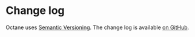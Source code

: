 # Change log

Octane uses [Semantic Versioning][]. The change log is available [on GitHub][].

[Semantic Versioning]: http://semver.org/spec/v2.0.0.html
[on GitHub]: https://github.com/tfausak/octane/releases
